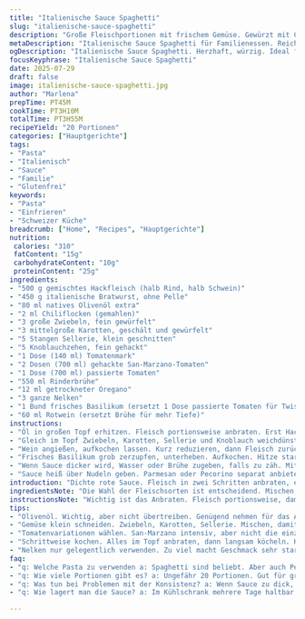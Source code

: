 ```yaml
---
title: "Italienische Sauce Spaghetti"
slug: "italienische-sauce-spaghetti"
description: "Große Fleischportionen mit frischem Gemüse. Gewürzt mit Chili und Oregano. Lange köcheln für dichte Konsistenz. Tomaten und Brühe bilden Basis. Zwei Fleischsorten geben Tiefe. Zwiebeln, Karotten, Sellerie, Knoblauch fein gewürfelt. Gewürze und Tomatenpaste für Intensität. Nelken ganz rein. Öl zum Anbraten. Raucharoma leicht. Perfekt für Nudeln aller Art. Drei Stunden Mindestzeit. Regelmäßiges Umrühren notwendig. Keine Milchprodukte, glutenfrei. Große Menge für mehrere Portionen. Würzig und herzhaft."
metaDescription: "Italienische Sauce Spaghetti für Familienessen. Reichhaltige Aromen mit frischem Gemüse. Langsam köcheln für Perfektion."
ogDescription: "Italienische Sauce Spaghetti. Herzhaft, würzig. Ideal für Pasta. Perfekte Wahl für Vorrat oder große Familienmahlzeiten."
focusKeyphrase: "Italienische Sauce Spaghetti"
date: 2025-07-29
draft: false
image: italienische-sauce-spaghetti.jpg
author: "Marlena"
prepTime: PT45M
cookTime: PT3H10M
totalTime: PT3H55M
recipeYield: "20 Portionen"
categories: ["Hauptgerichte"]
tags:
- "Pasta"
- "Italienisch"
- "Sauce"
- "Familie"
- "Glutenfrei"
keywords:
- "Pasta"
- "Einfrieren"
- "Schweizer Küche"
breadcrumb: ["Home", "Recipes", "Hauptgerichte"]
nutrition: 
 calories: "310"
 fatContent: "15g"
 carbohydrateContent: "10g"
 proteinContent: "25g"
ingredients:
- "500 g gemischtes Hackfleisch (halb Rind, halb Schwein)"
- "450 g italienische Bratwurst, ohne Pelle"
- "80 ml natives Olivenöl extra"
- "2 ml Chiliflocken (gemahlen)"
- "3 große Zwiebeln, fein gewürfelt"
- "3 mittelgroße Karotten, geschält und gewürfelt"
- "5 Stangen Sellerie, klein geschnitten"
- "5 Knoblauchzehen, fein gehackt"
- "1 Dose (140 ml) Tomatenmark"
- "2 Dosen (700 ml) gehackte San-Marzano-Tomaten"
- "1 Dose (700 ml) passierte Tomaten"
- "550 ml Rinderbrühe"
- "12 ml getrockneter Oregano"
- "3 ganze Nelken"
- "1 Bund frisches Basilikum (ersetzt 1 Dose passierte Tomaten für Twist)"
- "60 ml Rotwein (ersetzt Brühe für mehr Tiefe)"
instructions:
- "Öl in großen Topf erhitzen. Fleisch portionsweise anbraten. Erst Hackfleisch, dann Bratwurst. Mit Chili bestreuen. Salzen, pfeffern. Herausnehmen, beiseitestellen."
- "Gleich im Topf Zwiebeln, Karotten, Sellerie und Knoblauch weichdünsten. Leicht bräunen. Salzen, pfeffern. Tomatenmark dazugeben. Kurz bei hoher Hitze mitrösten, etwa 1,5 Minuten."
- "Wein angießen, aufkochen lassen. Kurz reduzieren, dann Fleisch zurück in den Topf. Gehackte Tomaten und passierte Tomaten einrühren. Oregano und Nelken einlegen."
- "Frisches Basilikum grob zerzupfen, unterheben. Aufkochen. Hitze stark reduzieren. Sehr sanft köcheln lassen, offen. Idealerweise 3 Stunden, gelegentlich umrühren, Boden abkratzen."
- "Wenn Sauce dicker wird, Wasser oder Brühe zugeben, falls zu zäh. Mit Salz, Pfeffer, Chili abschmecken. Nelken vor Servieren entfernen. Pasta in großen Mengen aufkochen, spritzig."
- "Sauce heiß über Nudeln geben. Parmesan oder Pecorino separat anbieten (optional). Rest kann eingefroren oder im Kühlschrank mehrere Tage aufbewahrt werden."
introduction: "Dichte rote Sauce. Fleisch in zwei Schritten anbraten, entfaltet Aromen. Gemüse klein, nicht matschig. Knoblauch nicht anbrennen. Tomatenvarianten gemischt. Frischer Basilikum gibt Licht, ersetzt ein Dosenprodukt. Rotwein bringt Tiefe, reduziert etwas Bitterkeit. Nelken ganze, nicht pulverig, mehr Aroma, keine Überwürzung. Lange köcheln, viel Geduld nötig. Hitze niedrig, anders wird Sauce wässrig. Regelmäßig rühren, Fallen auf keinen Fall vergessen. Basis für große Pasta, kann glutenfrei bleiben. Ohne Milch, Eier, Gluten. Großes Volumen, gut für Familien oder Vorrat. Geschmacksentwicklung im Kühlschrank noch stärker. Am nächsten Tag besser. Schärfe dosiert, man kann mehr nehmen."
ingredientsNote: "Die Wahl der Fleischsorten ist entscheidend. Mischen Sie mageres Hack mit italienischer Bratwurst für Geschmack und Fettgehalt. Olivenöl nur zum Anbraten, nicht zu viel. Das Gemüse klein schneiden, damit es weich wird, aber noch Struktur behält. Für die Tomaten sind San-Marzano besonders intensiv, andere Dosen gehen auch. Frisches Basilikum ist ein Twist, ersetzt einen Teil passierter Tomaten für Frische. Rotwein statt Brühe sorgt für kräftigere Nuancen, aber Brühe geht ebenfalls gut. Nelken nicht zu viele, sonst wird die Sauce zu dominant. Gewürze lieber hinzufügen am Anfang, nachwürzen am Ende möglich."
instructionsNote: "Wichtig ist das Anbraten. Fleisch portionsweise, damit Saft bleibt. Öl nicht sparen, aber nicht überladen. Gemüse andünsten, nicht bräunen, außer Tomatenmark, das darf Farbe bekommen. Tomaten genau dosieren, mit Mischung aus gehackten und passierten. Hitze beim Köcheln niedrig, zu schnell kochen macht Sauße dünn. Regelmäßig rühren, damit nichts anbrennt. Nelken entfernen vor Servieren, leicht bitter. Basilikum zum Schluss rein, nicht zu lange mitkochen. So bleibt Aroma frisch. Pasta al dente kochen, Sauce großzügig servieren. Rest gut im Glas aufbewahren, einfrieren möglich, ideal für lange Lagerung."
tips:
- "Olivenöl. Wichtig, aber nicht übertreiben. Genügend nehmen für das Anbraten. Zu viel, dann wird Sauce fettig. BBQ Aromen möglich durch Hochtemperatur."
- "Gemüse klein schneiden. Zwiebeln, Karotten, Sellerie. Mischen, damit es weich wird. Knoblauch nicht anbrennen lassen. Sonst bitter und unangenehm."
- "Tomatenvariationen wählen. San-Marzano intensiv, aber nicht die einzige Option. Passierte Tomaten auch gut. Frische bringt Leben hinein. Basilikum wichtig."
- "Schrittweise kochen. Alles im Topf anbraten, dann langsam köcheln. Hitze tief halten, sonst wird Sauce wässrig. Rühren nicht vergessen, sonst anbraten."
- "Nelken nur gelegentlich verwenden. Zu viel macht Geschmack sehr stark. Weglassen möglich. Aber eine tolle Note, wenn gut dosiert. Kontrolle wichtig."
faq:
- "q: Welche Pasta zu verwenden a: Spaghetti sind beliebt. Aber auch Penne oder Fusilli prima. Jedes hat seine eigene Textur. In der Sauce gut."
- "q: Wie viele Portionen gibt es? a: Ungefähr 20 Portionen. Gut für große Familien oder Feiern. Rest gut einfrieren. Konservierung lange möglich."
- "q: Was tun bei Problemen mit der Konsistenz? a: Wenn Sauce zu dick, Brühe oder Wasser zugeben. Geduld wichtig. Wenn zu dünn, nochmal einkochen lassen."
- "q: Wie lagert man die Sauce? a: Im Kühlschrank mehrere Tage haltbar. Für längere Zeit einfrieren. Gut verpacken. Glasbehälter nehmen, nicht Kunststoff."

---
```

